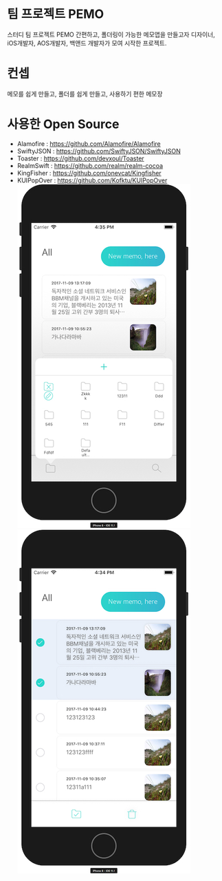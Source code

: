# 팀 프로젝트 PEMO

스터디 팀 프로젝트 PEMO 
간편하고, 폴더링이 가능한 메모앱을 만들고자 디자이너, iOS개발자, AOS개발자, 백앤드 개발자가 모여 시작한 프로젝트.


# 컨셉

메모를 쉽게 만들고, 폴더를 쉽게 만들고, 사용하기 편한 메모장

# 사용한 Open Source

 - Alamofire : https://github.com/Alamofire/Alamofire
 - SwiftyJSON : https://github.com/SwiftyJSON/SwiftyJSON
 - Toaster : https://github.com/devxoul/Toaster
 - RealmSwift : https://github.com/realm/realm-cocoa
 - KingFisher : https://github.com/onevcat/Kingfisher
 - KUIPopOver : https://github.com/Kofktu/KUIPopOver
![](1.jpg)![](2.jpg)

